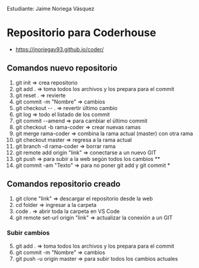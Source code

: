 Estudiante:  Jaime Noriega Vásquez
# Repositorio para Coderhouse
- https://jnoriegav93.github.io/coder/

## Comandos nuevo repositorio
1. git init => crea repositorio
2. git add . => toma todos los archivos y los prepara para el commit
3. git reset . => revierte
4. git commit -m "Nombre" => cambios
5. git checkout -- . => revertir último cambio
6. git log => todo el listado de los commit
7. git commit --amend => para cambiar el último commit
8. git checkout -b rama-coder => crear nuevas ramas
9. git merge rama-coder => combina la rama actual (master) con otra rama
10. git checkout master => regresa a la rama actual
11. git branch -d rama-coder => borrar rama
12. git remote add origin "link" => conectarse a un nuevo GIT
13. git push => para subir a la web según todos los cambios **
14. git commit -am "Texto" => para no poner git add y git commit *

## Comandos repositorio creado
1. git clone "link" => descargar el repositorio desde la web
2. cd folder => ingresar a la carpeta
3. code . => abrir toda la carpeta en VS Code
4. git remote set-url origin "link" => actualizar la conexión a un GIT
###   Subir cambios 
5. git add . => toma todos los archivos y los prepara para el commit
6. git commit -m "Nombre" => cambios
7. git push -u origin master => para subir todos los cambios actuales

